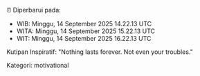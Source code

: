 ⏰ Diperbarui pada:
- WIB: Minggu, 14 September 2025 14.22.13 UTC
- WITA: Minggu, 14 September 2025 15.22.13 UTC
- WIT: Minggu, 14 September 2025 16.22.13 UTC

Kutipan Inspiratif:
"Nothing lasts forever. Not even your troubles."


Kategori: motivational

